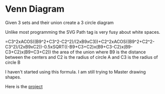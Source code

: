 
# Venn Diagram
Given 3 sets and their union create a 3 circle diagram

Unlike most programming the SVG Path tag is very fusy about white spaces.

=C3^2xACOS((B9^2+C3^2-C2^2)/(2xB9xC3))+C2^2xACOS((B9^2+C2^2-C3^2)/(2xB9xC2))-0.5xSQRT((-B9+C3+C2)x(B9+C3-C2)x(B9-C3+C2)x(B9+C3+C2))
the area of the union where B9 is the distance between the centers and C2 is the radius of circle A and C3 is the radius of circle B

I haven't started using this formula.  I am still trying to Master drawing shapes.

Here is the [project](https://theowlseye.github.io/VennDiagram/VennDiagram.svg)
